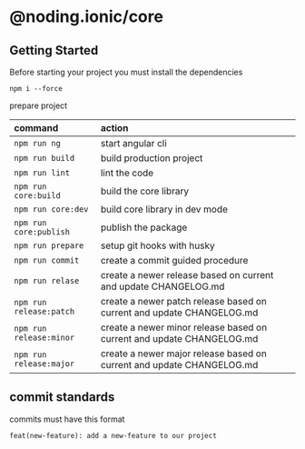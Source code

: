 # @noding.ionic/core

## Getting Started
Before starting your project you must install the dependencies

`npm i --force`

prepare project

| command                 | action                                                                |
|:------------------------|:----------------------------------------------------------------------|
| `npm run ng`            | start angular cli                                                     |
| `npm run build`         | build production project                                              |
| `npm run lint`          | lint the code                                                         |
| `npm run core:build`    | build the core library                                                |
| `npm run core:dev`      | build core library in dev mode                                        |
| `npm run core:publish`  | publish the package                                                   |
| `npm run prepare`       | setup git hooks with husky                                            |
| `npm run commit`        | create a commit guided procedure                                      |
| `npm run relase`        | create a newer release based on current and update CHANGELOG.md       |
| `npm run release:patch` | create a newer patch release based on current and update CHANGELOG.md |
| `npm run release:minor` | create a newer minor release based on current and update CHANGELOG.md |
| `npm run release:major` | create a newer major release based on current and update CHANGELOG.md |

## commit standards

commits must have this format

```
feat(new-feature): add a new-feature to our project
```
